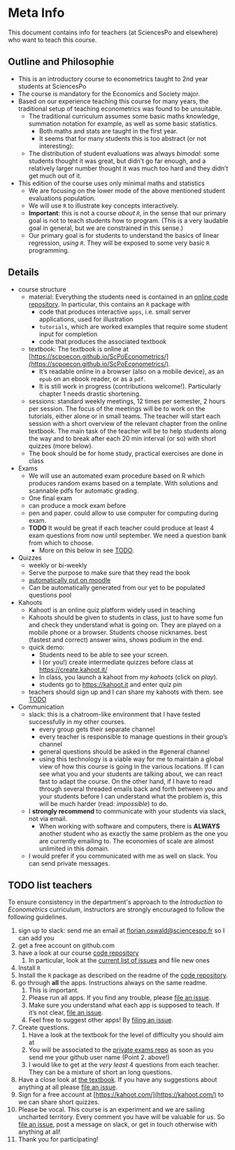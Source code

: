 
# Meta Info

This document contains info for teachers (at SciencesPo and elsewhere) who want to teach this course.

## Outline and Philosophie

* This is an introductory course to econometrics taught to 2nd year students at SciencesPo
* The course is mandatory for the Economics and Society major.
* Based on our experience teaching this course for many years, the traditional setup of teaching econometrics was found to be unsuitable. 
	* The traditional curriculum assumes some basic maths knowledge, summation notation for example, as well as some basic statistics.
		* Both maths and stats are taught in the first year.
		* It seems that for many students this is too abstract (or not interesting):
	* The distribution of student evaluations was always *bimodal*: some students thought it was great, but didn’t go far enough, and a relatively larger number thought it was much too hard and they didn’t get much out of it.
* This edition of the course uses only minimal maths and statistics
	* We are focusing on the lower mode of the above mentioned student evaluations population.
	* We will use `R` to illustrate key concepts interactively.
	* **Important**: this is not a course *about `R`*, in the sense that our primary goal is not to teach students how to program. (This is a very laudable goal in general, but we are constrained in this sense.) 
	* Our primary goal is for students to understand the basics of linear regression, *using `R`*. They will be exposed to some very basic `R` programming.

## Details

* course structure
    * material: Everything the students need is contained in an [online code repository](https://github.com/ScPoEcon/ScPoEconometrics). In particular, this contains an `R` package with
	    * code that produces interactive `apps`, i.e. small server applications, used for illustration
	    * `tutorials`, which are worked examples that require some student input for completion
	    * code that produces the associated textbook
    * textbook: The textbook is online at [https://scpoecon.github.io/ScPoEconometrics/](https://scpoecon.github.io/ScPoEconometrics/). 
	    * It’s readable online in a browser (also on a mobile device), as an `epub` on an ebook reader, or as a `pdf`. 
	    * It is still work in progress (contributions welcome!). Particularly chapter 1 needs drastic shortening.
    * sessions: standard weekly meetings, 12 times per semester, 2 hours per session. The focus of the meetings will be to work on the tutorials, either alone or in small teams. The teacher will start each session with a short overview of the relevant chapter from the online textbook. The main task of the teacher will be to help students along the way and to break after each 20 min interval (or so) with short quizzes (more below).
    * The book should be for home study, practical exercises are done in class
* Exams
	* We will use an automated exam procedure based on R which produces random exams based on a template. With solutions and scannable pdfs for automatic grading.
    * One final exam
    * can produce a mock exam before
    * pen and paper. could allow to use computer for computing during exam.
    * **TODO** It would be great if each teacher could produce at least 4 exam questions from now until september. We need a question bank from which to choose. 
	    * More on this below in see [TODO](#todo-list-teachers).
* Quizzes
    * weekly or bi-weekly
    * Serve the purpose to make sure that they read the book
    * [automatically put on moodle](https://moodle.sciences-po.fr/mod/quiz/view.php?id=114720)
    * Can be automatically generated from our yet to be populated questions pool
* Kahoots
	* Kahoot! is an online quiz platform widely used in teaching
	* Kahoots should be given to students in class, just to have some fun and check they understand what is going on. They are played on a mobile phone or a browser. Students choose nicknames. best (fastest and correct) answer wins, shows podium in the end.
	* quick demo:
		* Students need to be able to see your screen.
    	* I (or you!) create intermediate quizzes before class at https://create.kahoot.it/
    	* In class, you launch a kahoot from *my kahoots* (click on *play*).
    	* students go to https://kahoot.it and enter quiz pin
    * teachers should sign up and I can share my kahoots with them. see [TODO](#todo-list-teachers)
* Communication
    * slack: this is a chatroom-like environment that I have tested successfully in my other courses. 
    	* every group gets their separate channel
    	* every teacher is responsible to manage questions in their group’s channel
    	* general questions should be asked in the #general channel
    	* using this technology is a viable way for me to maintain a global view of how this course is going in the various locations. If I can see what you and your students are talking about, we can react fast to adapt the course. On the other hand, if I have to read through several threaded emails back and forth between you and your students before I can understand what the problem is, this will be much harder (read: *impossible*) to do.
    * I **strongly recommend** to communicate with your students via slack, not via email.
    	* When working with software and computers, there is **ALWAYS** another student who as exactly the same problem as the one you are currently emailing to. The economies of scale are almost unlimited in this domain.
    * I would prefer if you communicated with me as well on slack. You can send private messages.

## TODO list teachers

To ensure consistency in the department's approach to the *Introduction to Econometrics* curriculum, instructors are strongly encouraged to follow the following guidelines.

1. sign up to slack: send me an email at florian.oswald@sciencespo.fr so I can add you
2. get a free account on github.com
3. have a look at our course [code repository](https://github.com/ScPoEcon/ScPoEconometrics)
	1. In particular, look at the [current list of issues](https://github.com/ScPoEcon/ScPoEconometrics/issues) and file new ones
4. Install `R`
5. Install the `R` package as described on the readme of the [code repository](https://github.com/ScPoEcon/ScPoEconometrics).
6. go through **all** the apps. Instructions always on the same readme.
	1. This is important. 
	2. Please run all apps. If you find any trouble, please [file an issue](https://github.com/ScPoEcon/ScPoEconometrics/issues).
	3. Make sure you understand what each app is supposed to teach. If it’s not clear, [file an issue](https://github.com/ScPoEcon/ScPoEconometrics/issues).
	4. Feel free to suggest other apps! By [filing an issue](https://github.com/ScPoEcon/ScPoEconometrics/issues).
7. Create questions. 
	1. Have a look at the textbook for the level of difficulty you should aim at
	2. You will be associated to the [private exams repo](https://github.com/floswald/ScPoMetricsExams) as soon as you send me your github user name (Point 2. above!)
	3. I would like to get at the *very least* 4 questions from each teacher. They can be a mixture of short an long questions. 
8. Have a close look at [the textbook](https://scpoecon.github.io/ScPoEconometrics/). If you have any suggestions about anything at all please [file an issue](https://github.com/ScPoEcon/ScPoEconometrics/issues).
9. Sign for a free account at [https://kahoot.com/](https://kahoot.com/) to we can share short quizzes.
10. Please be vocal. This course is an experiment and we are sailing uncharted territory. Every comment you have will be valuable for us. So [file an issue](https://github.com/ScPoEcon/ScPoEconometrics/issues), post a message on slack, or get in touch otherwise with anything at all!
11. Thank you for participating!
